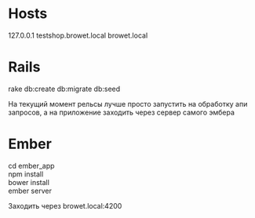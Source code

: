 Hosts
=====
127.0.0.1 testshop.browet.local browet.local 

Rails
=====
rake db:create db:migrate db:seed

На текущий момент рельсы лучше просто запустить на обработку апи запросов, а
на приложение заходить через сервер самого эмбера

Ember
=====

cd ember_app  
npm install  
bower install  
ember server  

Заходить через browet.local:4200  
